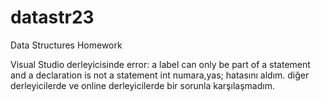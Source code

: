 # datastr23
Data Structures Homework

Visual Studio derleyicisinde error: a label can only be part of a statement and a declaration is not a statement
                 int numara,yas; hatasını aldım. diğer derleyicilerde ve online derleyicilerde bir sorunla karşılaşmadım.
                 
